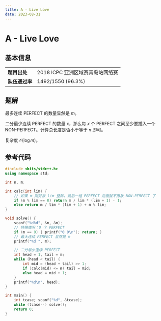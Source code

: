 ```yaml
---
title: A - Live Love
date: 2023-08-31
---
```


# A - Live Love

## 基本信息

<table>
<tr>
<td><b>题目出处</b></td><td>2018 ICPC 亚洲区域赛青岛站网络赛</td>
</tr>
<tr>
<td><b>队伍通过率</b></td><td>1492/1550 (96.3%)</td>
</tr>
</table>

## 题解

最多连续 PERFECT 的数量显然是 $m$。

二分最少连续 PERFECT 的数量 $x$，那么每 $x$ 个 PERFECT 之间至少要插入一个 NON-PERFECT。计算总长度是否小于等于 $n$ 即可。

复杂度 $\mathcal{O}(\log m)$。

## 参考代码

```c++ linenums="1"
#include <bits/stdc++.h>
using namespace std;

int n, m;

int calc(int lim) {
    // 如果 m 刚好被 lim 整除，最后一组 PERFECT 后面就不用放 NON-PERFECT 了
    if (m % lim == 0) return m / lim * (lim + 1) - 1;
    else return m / lim * (lim + 1) + m % lim;
}

void solve() {
    scanf("%d%d", &n, &m);
    // 特殊情况：0 个 PERFECT
    if (m == 0) { printf("0 0\n"); return; }
    // 最大连续 PERFECT 显然是 m
    printf("%d ", m);

    // 二分最小连续 PERFECT
    int head = 1, tail = m;
    while (head < tail) {
        int mid = (head + tail) >> 1;
        if (calc(mid) <= n) tail = mid;
        else head = mid + 1;
    }
    printf("%d\n", head);
}

int main() {
    int tcase; scanf("%d", &tcase);
    while (tcase--) solve();
    return 0;
}
```
